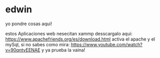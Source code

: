 # edwin
yo pondre cosas aqui!

estos Aplicaciones web nesecitan xammp 
desscargalo aqui: https://www.apachefriends.org/es/download.html
activa el apache y el mySql, si no sabes como mira: https://www.youtube.com/watch?v=90qntvEENAE
y ya prueba la vaina!
